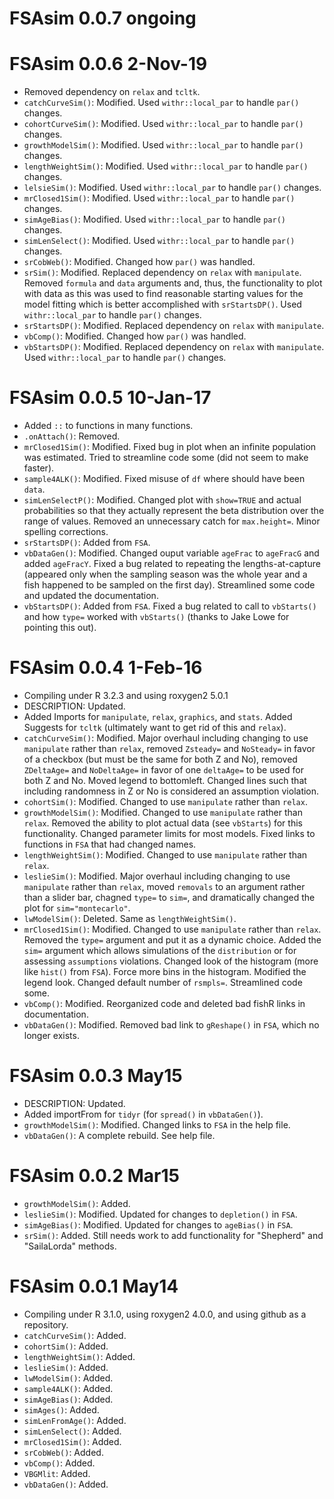 # FSAsim 0.0.7 ongoing

# FSAsim 0.0.6 2-Nov-19
* Removed dependency on `relax` and `tcltk`.
* `catchCurveSim()`: Modified. Used `withr::local_par` to handle `par()` changes.
* `cohortCurveSim()`: Modified. Used `withr::local_par` to handle `par()` changes.
* `growthModelSim()`: Modified. Used `withr::local_par` to handle `par()` changes.
* `lengthWeightSim()`: Modified. Used `withr::local_par` to handle `par()` changes.
* `lelsieSim()`: Modified. Used `withr::local_par` to handle `par()` changes.
* `mrClosed1Sim()`: Modified. Used `withr::local_par` to handle `par()` changes.
* `simAgeBias()`: Modified. Used `withr::local_par` to handle `par()` changes.
* `simLenSelect()`: Modified. Used `withr::local_par` to handle `par()` changes.
* `srCobWeb()`: Modified. Changed how `par()` was handled.
* `srSim()`: Modified. Replaced dependency on `relax` with `manipulate`. Removed `formula` and `data` arguments and, thus, the functionality to plot with data as this was used to find reasonable starting values for the model fitting which is better accomplished with `srStartsDP()`. Used `withr::local_par` to handle `par()` changes.
* `srStartsDP()`:  Modified. Replaced dependency on `relax` with `manipulate`.
* `vbComp()`: Modified. Changed how `par()` was handled.
* `vbStartsDP()`:  Modified. Replaced dependency on `relax` with `manipulate`. Used `withr::local_par` to handle `par()` changes.

# FSAsim 0.0.5 10-Jan-17
* Added `::` to functions in many functions.
* `.onAttach()`: Removed.
* `mrClosed1Sim()`: Modified. Fixed bug in plot when an infinite population was estimated. Tried to streamline code some (did not seem to make faster).
* `sample4ALK()`: Modified. Fixed misuse of `df` where should have been `data`.
* `simLenSelectP()`: Modified. Changed plot with `show=TRUE` and actual probabilities so that they actually represent the beta distribution over the range of values. Removed an unnecessary catch for `max.height=`. Minor spelling corrections.
* `srStartsDP()`: Added from `FSA`.
* `vbDataGen()`: Modified. Changed ouput variable `ageFrac` to `ageFracG` and added `ageFracY`. Fixed a bug related to repeating the lengths-at-capture (appeared only when the sampling season was the whole year and a fish happened to be sampled on the first day). Streamlined some code and updated the documentation.
* `vbStartsDP()`: Added from `FSA`. Fixed a bug related to call to `vbStarts()` and how `type=` worked with `vbStarts()` (thanks to Jake Lowe for pointing this out).

# FSAsim 0.0.4 1-Feb-16
* Compiling under R 3.2.3 and using roxygen2 5.0.1
* DESCRIPTION: Updated.
* Added Imports for `manipulate`, `relax`, `graphics`, and `stats`. Added Suggests for `tcltk` (ultimately want to get rid of this and `relax`).
* `catchCurveSim()`: Modified. Major overhaul including changing to use `manipulate` rather than `relax`, removed `Zsteady=` and `NoSteady=` in favor of a checkbox (but must be the same for both Z and No), removed `ZDeltaAge=` and `NoDeltaAge=` in favor of one `deltaAge=` to be used for both Z and No. Moved legend to bottomleft. Changed lines such that including randomness in Z or No is considered an assumption violation.
* `cohortSim()`: Modified. Changed to use `manipulate` rather than `relax`.
* `growthModelSim()`: Modified. Changed to use `manipulate` rather than `relax`. Removed the ability to plot actual data (see `vbStarts`) for this functionality. Changed parameter limits for most models. Fixed links to functions in `FSA` that had changed names.
* `lengthWeightSim()`: Modified. Changed to use `manipulate` rather than `relax`.
* `leslieSim()`: Modified. Major overhaul including changing to use `manipulate` rather than `relax`, moved `removals` to an argument rather than a slider bar, chagned `type=` to `sim=`, and dramatically changed the plot for `sim="montecarlo"`.
* `lwModelSim()`: Deleted. Same as `lengthWeightSim()`.
* `mrClosed1Sim()`: Modified. Changed to use `manipulate` rather than `relax`. Removed the `type=` argument and put it as a dynamic choice. Added the `sim=` argument which allows simulations of the `distribution` or for assessing `assumptions` violations. Changed look of the histogram (more like `hist()` from `FSA`). Force more bins in the histogram. Modified the legend look. Changed default number of `rsmpls=`. Streamlined code some.
* `vbComp()`: Modified. Reorganized code and deleted bad fishR links in documentation.
* `vbDataGen()`: Modified. Removed bad link to `gReshape()` in `FSA`, which no longer exists.

# FSAsim 0.0.3 May15
* DESCRIPTION: Updated.
* Added importFrom for `tidyr` (for `spread()` in `vbDataGen()`).
* `growthModelSim()`: Modified. Changed links to `FSA` in the help file.
* `vbDataGen()`: A complete rebuild. See help file.

# FSAsim 0.0.2 Mar15
* `growthModelSim()`: Added.
* `leslieSim()`: Modified. Updated for changes to `depletion()` in `FSA`.
* `simAgeBias()`: Modified. Updated for changes to `ageBias()` in `FSA`.
* `srSim()`: Added. Still needs work to add functionality for "Shepherd" and "SailaLorda" methods.

# FSAsim 0.0.1 May14
* Compiling under R 3.1.0, using roxygen2 4.0.0, and using github as a repository.
* `catchCurveSim()`: Added.
* `cohortSim()`: Added.
* `lengthWeightSim()`: Added.
* `leslieSim()`: Added.
* `lwModelSim()`: Added.
* `sample4ALK()`: Added.
* `simAgeBias()`: Added.
* `simAges()`: Added.
* `simLenFromAge()`: Added.
* `simLenSelect()`: Added.
* `mrClosed1Sim()`: Added.
* `srCobWeb()`: Added.
* `vbComp()`: Added.
* `VBGMlit`: Added.
* `vbDataGen()`: Added.
